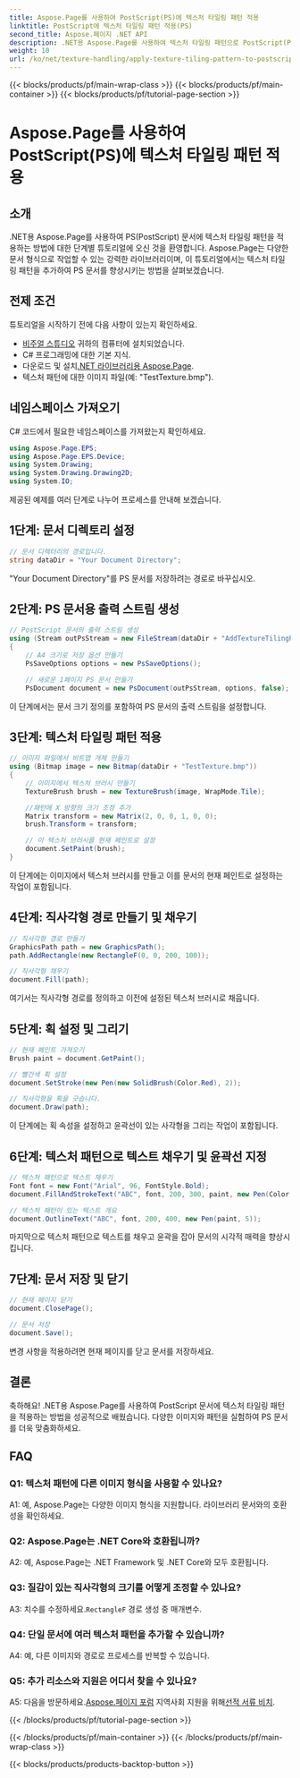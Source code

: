 ```yaml
---
title: Aspose.Page를 사용하여 PostScript(PS)에 텍스처 타일링 패턴 적용
linktitle: PostScript에 텍스처 타일링 패턴 적용(PS)
second_title: Aspose.페이지 .NET API
description: .NET용 Aspose.Page를 사용하여 텍스처 타일링 패턴으로 PostScript(PS) 문서를 향상하세요. 창의적인 터치를 위한 단계별 가이드를 따르세요.
weight: 10
url: /ko/net/texture-handling/apply-texture-tiling-pattern-to-postscript-ps/
---
```


{{< blocks/products/pf/main-wrap-class >}}
{{< blocks/products/pf/main-container >}}
{{< blocks/products/pf/tutorial-page-section >}}

# Aspose.Page를 사용하여 PostScript(PS)에 텍스처 타일링 패턴 적용

## 소개

.NET용 Aspose.Page를 사용하여 PS(PostScript) 문서에 텍스처 타일링 패턴을 적용하는 방법에 대한 단계별 튜토리얼에 오신 것을 환영합니다. Aspose.Page는 다양한 문서 형식으로 작업할 수 있는 강력한 라이브러리이며, 이 튜토리얼에서는 텍스처 타일링 패턴을 추가하여 PS 문서를 향상시키는 방법을 살펴보겠습니다.

## 전제 조건

튜토리얼을 시작하기 전에 다음 사항이 있는지 확인하세요.

- [비주얼 스튜디오](https://visualstudio.microsoft.com/) 귀하의 컴퓨터에 설치되었습니다.
- C# 프로그래밍에 대한 기본 지식.
-  다운로드 및 설치[.NET 라이브러리용 Aspose.Page](https://releases.aspose.com/page/net/).
- 텍스처 패턴에 대한 이미지 파일(예: "TestTexture.bmp").

## 네임스페이스 가져오기

C# 코드에서 필요한 네임스페이스를 가져왔는지 확인하세요.

```csharp
using Aspose.Page.EPS;
using Aspose.Page.EPS.Device;
using System.Drawing;
using System.Drawing.Drawing2D;
using System.IO;
```

제공된 예제를 여러 단계로 나누어 프로세스를 안내해 보겠습니다.

## 1단계: 문서 디렉토리 설정

```csharp
// 문서 디렉터리의 경로입니다.
string dataDir = "Your Document Directory";
```

"Your Document Directory"를 PS 문서를 저장하려는 경로로 바꾸십시오.

## 2단계: PS 문서용 출력 스트림 생성

```csharp
// PostScript 문서의 출력 스트림 생성
using (Stream outPsStream = new FileStream(dataDir + "AddTextureTilingPattern_outPS.ps", FileMode.Create))
{
    // A4 크기로 저장 옵션 만들기
    PsSaveOptions options = new PsSaveOptions();

    // 새로운 1페이지 PS 문서 만들기
    PsDocument document = new PsDocument(outPsStream, options, false);
```

이 단계에서는 문서 크기 정의를 포함하여 PS 문서의 출력 스트림을 설정합니다.

## 3단계: 텍스처 타일링 패턴 적용

```csharp
// 이미지 파일에서 비트맵 개체 만들기
using (Bitmap image = new Bitmap(dataDir + "TestTexture.bmp"))
{
    // 이미지에서 텍스처 브러시 만들기
    TextureBrush brush = new TextureBrush(image, WrapMode.Tile);

    //패턴에 X 방향의 크기 조정 추가
    Matrix transform = new Matrix(2, 0, 0, 1, 0, 0);
    brush.Transform = transform;

    // 이 텍스처 브러시를 현재 페인트로 설정
    document.SetPaint(brush);
}
```

이 단계에는 이미지에서 텍스처 브러시를 만들고 이를 문서의 현재 페인트로 설정하는 작업이 포함됩니다.

## 4단계: 직사각형 경로 만들기 및 채우기

```csharp
// 직사각형 경로 만들기
GraphicsPath path = new GraphicsPath();
path.AddRectangle(new RectangleF(0, 0, 200, 100));

// 직사각형 채우기
document.Fill(path);
```

여기서는 직사각형 경로를 정의하고 이전에 설정된 텍스처 브러시로 채웁니다.

## 5단계: 획 설정 및 그리기

```csharp
// 현재 페인트 가져오기
Brush paint = document.GetPaint();

// 빨간색 획 설정
document.SetStroke(new Pen(new SolidBrush(Color.Red), 2));

// 직사각형을 획을 긋습니다.
document.Draw(path);
```

이 단계에는 획 속성을 설정하고 윤곽선이 있는 사각형을 그리는 작업이 포함됩니다.

## 6단계: 텍스처 패턴으로 텍스트 채우기 및 윤곽선 지정

```csharp
// 텍스처 패턴으로 텍스트 채우기
Font font = new Font("Arial", 96, FontStyle.Bold);
document.FillAndStrokeText("ABC", font, 200, 300, paint, new Pen(Color.Black, 2));

// 텍스처 패턴이 있는 텍스트 개요
document.OutlineText("ABC", font, 200, 400, new Pen(paint, 5));
```

마지막으로 텍스처 패턴으로 텍스트를 채우고 윤곽을 잡아 문서의 시각적 매력을 향상시킵니다.

## 7단계: 문서 저장 및 닫기

```csharp
// 현재 페이지 닫기
document.ClosePage();

// 문서 저장
document.Save();
```

변경 사항을 적용하려면 현재 페이지를 닫고 문서를 저장하세요.

## 결론

축하해요! .NET용 Aspose.Page를 사용하여 PostScript 문서에 텍스처 타일링 패턴을 적용하는 방법을 성공적으로 배웠습니다. 다양한 이미지와 패턴을 실험하여 PS 문서를 더욱 맞춤화하세요.

## FAQ

### Q1: 텍스처 패턴에 다른 이미지 형식을 사용할 수 있나요?

A1: 예, Aspose.Page는 다양한 이미지 형식을 지원합니다. 라이브러리 문서와의 호환성을 확인하세요.

### Q2: Aspose.Page는 .NET Core와 호환됩니까?

A2: 예, Aspose.Page는 .NET Framework 및 .NET Core와 모두 호환됩니다.

### Q3: 질감이 있는 직사각형의 크기를 어떻게 조정할 수 있나요?

 A3: 치수를 수정하세요.`RectangleF` 경로 생성 중 매개변수.

### Q4: 단일 문서에 여러 텍스처 패턴을 추가할 수 있습니까?

A4: 예, 다른 이미지와 경로로 프로세스를 반복할 수 있습니다.

### Q5: 추가 리소스와 지원은 어디서 찾을 수 있나요?

 A5: 다음을 방문하세요.[Aspose.페이지 포럼](https://forum.aspose.com/c/page/39) 지역사회 지원을 위해[선적 서류 비치](https://reference.aspose.com/page/net/).

{{< /blocks/products/pf/tutorial-page-section >}}

{{< /blocks/products/pf/main-container >}}
{{< /blocks/products/pf/main-wrap-class >}}

{{< blocks/products/products-backtop-button >}}
